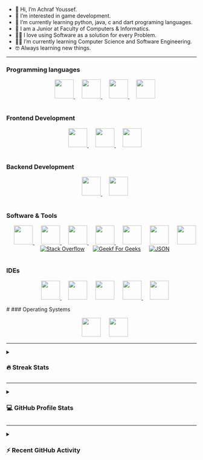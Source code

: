 - 👋 Hi, I’m Achraf Youssef.
- 👀 I’m interested in game development.
- 🌱 I’m currently learning python, java, c and dart programing languages.
- 🏫 I am a Junior at Faculty of Computers & Informatics.
- 🧑‍💻 I love using Software as a solution for every Problem.
- 🧑‍🎓 I’m currently learning Computer Science and Software Engineering.
- 🤓 Always learning new things.

---

### Programming languages
<p align="center"> 
  &emsp; 
  <a href="https://www.cprogramming.com/" target="_blank"> 
    <img width="50px" src="https://cdn.jsdelivr.net/gh/devicons/devicon/icons/c/c-original.svg"  />
  </a> 
  &emsp;
  <a href="https://www.java.com" target="_blank"> 
    <img width="50px" src="https://cdn.jsdelivr.net/gh/devicons/devicon/icons/java/java-original.svg" />
  </a>
  &emsp;
   <a href="https://www.python.org" target="_blank">
    <img width="50px" src="https://cdn.jsdelivr.net/gh/devicons/devicon/icons/python/python-original.svg" />
  </a> 
&emsp;
   <a href="https://www.python.org" target="_blank">
    <img width="50px" src="https://cdn.jsdelivr.net/gh/devicons/devicon/icons/dart/dart-original.svg" />
  </a> 
</p>

#
### Frontend Development
<p align="center"> 
  &emsp; 
  <a href="https://www.w3.org/html/" target="_blank"> 
   <img width="50px" src="https://cdn.jsdelivr.net/gh/devicons/devicon/icons/html5/html5-original.svg" />
  </a>   
  &emsp;
  <a href="https://www.w3schools.com/css/" target="_blank">
    <img width="50px" src="https://cdn.jsdelivr.net/gh/devicons/devicon/icons/css3/css3-original.svg" />
  </a> 
  &emsp; 
  <a href="#" target="_blank"> 
   <img width="50px" src="https://cdn.jsdelivr.net/gh/devicons/devicon/icons/javascript/javascript-original.svg" />
  </a>  
</p>

#
### Backend Development
<p align="center"> 
  &emsp; 
  <a href="#" target="_blank"> 
   <img width="50px"src="https://cdn.jsdelivr.net/gh/devicons/devicon/icons/javascript/javascript-original.svg" />
  </a>   
  &emsp;
  <a href="#" target="_blank">
    <img width="50px" src="https://cdn.jsdelivr.net/gh/devicons/devicon/icons/php/php-original.svg" />
  </a> 
</p>
                                                                                                   
#
### Software & Tools
<p align="center">
&emsp;
    <a href="#"><img width="50px" src="https://cdn.jsdelivr.net/gh/devicons/devicon/icons/jupyter/jupyter-original-wordmark.svg" />
</a>
  &emsp;
    <a href="#"><img width="50px" src="https://cdn.jsdelivr.net/gh/devicons/devicon/icons/git/git-original.svg" />
</a>
  &emsp;
    <a href="#"><img width="50px" src="https://cdn.jsdelivr.net/gh/devicons/devicon/icons/github/github-original.svg" />
</a>
  &emsp;
    <a href="#"><img width="50px" src="https://cdn.jsdelivr.net/gh/devicons/devicon/icons/markdown/markdown-original.svg" />
</a>
    &emsp;
    <a href="#"><img width="50px" src="https://cdn.jsdelivr.net/gh/devicons/devicon/icons/latex/latex-original.svg"/></a>
    &emsp;
    <a href="#"><img width="50px" src="https://cdn.jsdelivr.net/gh/devicons/devicon/icons/mysql/mysql-original-wordmark.svg" /></a>
     &emsp;
    <a href="#"><img width="50px" src="https://cdn.jsdelivr.net/gh/devicons/devicon/icons/gradle/gradle-plain.svg" />
</a>
  &emsp;
    <a href="#"><img alt="Stack Overflow" src="https://img.shields.io/badge/-Stack%20Overflow-FE7A16?style=for-the-badge&logo=stack-overflow&logoColor=white"></a>
  &emsp;
    <a href="#"><img alt="Geekf For Geeks" src="https://img.shields.io/badge/geeksforgeeks-%230F9D58.svg?style=for-the-badge&logo=geeksforgeeks&logoColor=white"></a>
  &emsp;
    <a href="#"><img alt="JSON" img src="https://img.shields.io/badge/json-%23000000.svg?style=for-the-badge&logo=json&logoColor=white"></a>
</p>

#
### IDEs
<p align="center">
  &emsp;
    <a href="#"><img width="50px" src="https://cdn.jsdelivr.net/gh/devicons/devicon/icons/vscode/vscode-original.svg" />
  </a>
  &emsp;
  <a href="#"><img width="50px" src="https://cdn.jsdelivr.net/gh/devicons/devicon/icons/androidstudio/androidstudio-original.svg" /></a>
  &emsp;
  <a href="#"> <img width="50px" src="https://cdn.jsdelivr.net/gh/devicons/devicon/icons/jetbrains/jetbrains-original.svg" /></a>
   &emsp;
  <a href="#"><img width="50px" src="https://cdn.jsdelivr.net/gh/devicons/devicon/icons/intellij/intellij-original.svg" />        
 </a>
&emsp;
  <a href="#"><img width="50px" src="https://cdn.jsdelivr.net/gh/devicons/devicon/icons/pycharm/pycharm-original-wordmark.svg" />
 </a>          
</p>
#
### Operating Systems
<p align="center">
  &emsp;
    <img width="50px" src="https://cdn.jsdelivr.net/gh/devicons/devicon/icons/windows8/windows8-original.svg" />
  </a>
  &emsp;
  <a href="#"><img width="50px" src="https://cdn.jsdelivr.net/gh/devicons/devicon/icons/linux/linux-original.svg" />
   </a>
</p>

----
<details><summary><h3> 🔥 Streak Stats</h3></summary>	

<p align="center"><img src="https://github-readme-streak-stats.herokuapp.com/?user=Achraf-Youssef&theme=tokyonight_duo" alt="Achraf-Youssef" /></p>

</details>
  
 ----
<details><summary><h3>💻 GitHub Profile Stats</h3></summary>
	
<p align="center">

![Achraf-Youssef's GitHub stats](https://github-readme-stats.vercel.app/api?username=Achraf-Youssef&show_icons=true&theme=radical)
<br/>

  <b>Note:</b> Top languages is only a metric of the languages my public code consists of and doesn't reflect experience or skill level.
  </p>
</details>

----
<details><summary><h3>⚡ Recent GitHub Activity</h3></summary>
	
[![Achraf-Youssef's github activity graph](https://github-readme-activity-graph.cyclic.app/graph?username=Achraf-Youssef&theme=github)](https://github.com/anuraghazra/github-readme-activity-graph)
 
</details>
